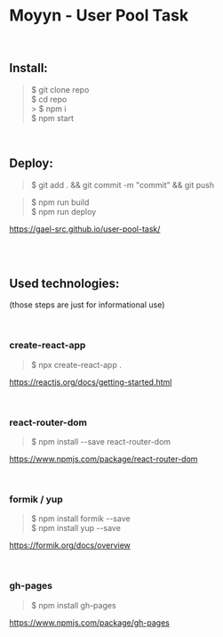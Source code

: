 # Moyyn - User Pool Task

</br>

## Install:

> $ git clone repo</br>
> $ cd repo</br> > $ npm i</br>
> $ npm start</br>

</br>

## Deploy:

> \$ git add . && git commit -m "commit" && git push</br>

> $ npm run build</br>
> $ npm run deploy</br>

https://gael-src.github.io/user-pool-task/

</br>
</br>

## Used technologies:

(those steps are just for informational use)

</br>

### create-react-app

> \$ npx create-react-app .

https://reactjs.org/docs/getting-started.html

</br>

### react-router-dom

> \$ npm install --save react-router-dom</br>

https://www.npmjs.com/package/react-router-dom

</br>

### formik / yup

> $ npm install formik --save</br>
> $ npm install yup --save</br>

https://formik.org/docs/overview

</br>

### gh-pages

> \$ npm install gh-pages</br>

https://www.npmjs.com/package/gh-pages

</br>
